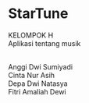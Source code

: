 # StarTune
KELOMPOK H <br>
Aplikasi tentang musik <br> <br>

Anggi Dwi Sumiyadi <br> 
Cinta Nur Asih <br> 
Depa Dwi Natasya <br> 
Fitri Amaliah Dewi
